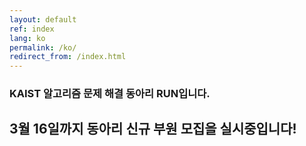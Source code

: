 ```yaml
---
layout: default
ref: index
lang: ko
permalink: /ko/
redirect_from: /index.html
---
```


### KAIST 알고리즘 문제 해결 동아리 RUN입니다.
## 3월 16일까지 동아리 신규 부원 모집을 실시중입니다!
